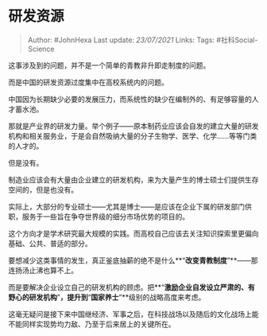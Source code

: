 # 研发资源

> Author: #JohnHexa
Last update: *23/07/2021* 
Links:
Tags: #社科Social-Science 

这事涉及到的问题，并不是一个简单的青教非升即走制度的问题。

而是中国的研发资源过度集中在高校系统内的问题。

中国因为长期缺少必要的发展压力，而系统性的缺少在编制外的、有足够容量的人才蓄水池。

那就是产业界的研发力量。举个例子——原本制药业应该会自发的建立大量的研发机构和相关服务业，于是会自然吸纳大量的分子生物学、医学、化学……等等门类的人才的。

但是没有。

制造业应该会有大量由企业建立的研发机构，来为大量产生的博士硕士们提供生存空间的，但是也没有。

实际上，大部分的专业硕士——尤其是博士——是应该在企业下属的研发部门供职，服务于一些旨在争夺世界级的细分市场优势的项目的。

这个方向才是学术研究最大规模的实践。而高校自己应该去关注知识探索里更偏向基础、公共、普适的部分。

要想减少这类事情的发生，真正釜底抽薪的绝不是什么**“**改变青教制度**”**——那连扬汤止沸也算不上。

而是要解决企业设立自己的研发机构的顾虑。把**“**激励企业自发设立严肃的、有野心的研发机构**”**，提升到**“**国家养士**”**级别的战略高度来考虑。

这毫无疑问是接下来中国继经济、军事之后，在科技战场以及随后的文化战场上能不能同样实现势均力敌、乃至于后来居上的关键所在。